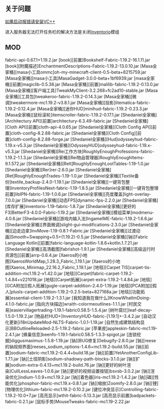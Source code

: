 ## 关于问题

[如果启动报错请安装VC++][def]

[def]: https://learn.microsoft.com/zh-CN/cpp/windows/latest-supported-vc-redist?view=msvc-170

进入服务器无法打开任务栏的解决方法是关闭[Inventorio][def2]模组

[def2]: https://www.curseforge.com/minecraft/mc-mods/inventorio

##  MOD

 fabric-api-0.67.1+1.19.2.jar
 [book][前置]Bookshelf-Fabric-1.19.2-16.1.11.jar
 [book][附魔描述]EnchantmentDescriptions-Fabric-1.19.2-13.0.10.jar
 [Masa全家桶][masa小工具ommc]oh-my-minecraft-client-0.5-beta+8215759.jar
 [Masa全家桶][masa小工具]MasaGadget-3.0.0-beta+1bf6939.jar
 [masa全家桶][前置]magiclib-0.5.38.jar
 [Masa全家桶][前置]malilib-fabric-1.19.2-0.13.0.jar
 [Masa全家桶][客户端工具]TweakMyClient-3.2.268+fc2ad10-stable.jar
 [Masa全家桶][工具包]tweakeroo-fabric-1.19.2-0.14.3.jar
 [Masa全家桶][微调]tweakermore-mc1.19.2-v3.8.1.jar
 [Masa全家桶][投影]litematica-fabric-1.19.2-0.12.4.jar
 [Masa全家桶][迷你HUD]minihud-fabric-1.19.2-0.23.3.jar
 [Masa全家桶][鼠标滚轮]itemscroller-fabric-1.19.2-0.17.1.jar
 [Shedaniel全家桶][Architectury API][前置]architectury-6.3.49-fabric.jar
 [Shedaniel全家桶][Cloth API][前置]cloth-api-4.0.65.jar
 [Shedaniel全家桶][Cloth Config API][前置]cloth-config-8.2.88-fabric.jar
 [Shedaniel全家桶][Cloth Config][前置]cloth-config-8.2.88-forge.jar
 [Shedaniel全家桶][Hud]odysseyhud-fabric-1.19.x-v5.3.jar
 [Shedaniel全家桶][OdysseyHUD]odysseyhud-fabric-1.19.x-v5.3.jar
 [Shedaniel全家桶][Rei工作方块]RoughlyEnoughProfessions-fabric-1.19.2-1.1.3.jar
 [Shedaniel全家桶][Rei物品管理器]RoughlyEnoughItems-9.1.572.jar
 [Shedaniel全家桶][Relt]RoughlyEnoughLootTables-1.19-1.0.jar
 [Shedaniel全家桶][Rer]rer-2.6.0.jar
 [Shedaniel全家桶][Ret]RoughlyEnoughTrades-1.19-1.0.jar
 [Shedaniel全家桶][Textile备份]textile_backup-2.4.0-1.19.1.jar
 [Shedaniel全家桶][一键背包整理]InventoryProfilesNext-fabric-1.19-1.8.5.jar
 [Shedaniel全家桶][一键背包整理前置]libIPN-fabric-1.19-1.0.6.jar
 [Shedaniel全家桶][亮度覆盖]light-overlay-7.0.0.jar
 [Shedaniel全家桶][动态FPS]dynamic-fps-2.2.0.jar
 [Shedaniel全家桶][库存扩展]inventorio-1.19-fabric-1.8.7.jar
 [Shedaniel全家桶][更好的F3]BetterF3-4.0.0-Fabric-1.19.2.jar
 [Shedaniel全家桶][模组菜单]modmenu-4.0.6.jar
 [Shedaniel全家桶][游戏内输入法]IngameIME-fabric-1.19.2-1.6.6.jar
 [Shedaniel全家桶][界面微调]slight-gui-modifications-2.3.0.jar
 [Shedaniel全家桶][边走边拿]InvMove-1.19-0.8.1-Fabric.jar
 [Shedaniel全家桶][过渡动画]Smooth+Swapping+0.5+(1.19.2)-0.5.jar
 [Shedaniel全家桶][钠][Fabric Language Kotlin][前置]fabric-language-kotlin-1.8.6+kotlin.1.7.21.jar
 [Shedaniel全家桶][高清截图]fabrishot-1.9.1.jar
 [Shedaniel全家桶][高级运行时资源包][前置]arrp-0.6.4.jar
 [Xaeros的小地图]XaerosWorldMap_1.28.3_Fabric_1.19.1.jar
 [Xaeros的小地图]Xaeros_Minimap_22.16.2_Fabric_1.19.1.jar
 [地毯][Carpet TIS]carpet-tis-addition-mc1.19.2-v1.42.0.jar
 [地毯][Carpet]fabric-carpet-1.19.2-1.4.84+v221018.jar
 [地毯][Carpet拓展]carpet-extra-1.19.2-1.4.84.jar
 [地毯][GCA附加][假人拓展]gugle-carpet-addition-2.4.0-1.19.jar
 [地毯][PCA附加][假人]plusls-carpet-addition-1.19.2-0.2.5-beta+827168a.jar
 [地毯][功能拓展]essential-client-1.19.2-1.3.1.jar
 [我知道我在做什么]IKnowWhatImDoing-4.1.0-fabric.jar
 [指向方块描边]wraith-colormeoutlines-1.1.1.jar
 [村民交易]easiervillagertrading-1.19.1-fabric0.58.5-1.5.4.jar
 [树叶腐烂]leaf-decay-1.5.0-1.19.2.jar
 [物品栏HUD+]InventoryHUD-fabric-[1.19.1]+-3.4.2.jar
 [自动汉化更新]i18nUpdateMod-NLTS-Fabric-1.0.1-1.19.jar
 [自然生成建筑结构显示]BBOutlineReloaded-2.5-1.19.2-fabric.jar
 [苹果皮]appleskin-fabric-mc1.19-2.4.1.jar
 [蜂巢信息]beenfo-1.19.1-fabric0.58.5-1.3.3-spigot.jar
 [连锁挖掘]diggusmaximus-1.5.8-1.19.jar
 [钠][BUG修复]Debugify-2.8.0.jar
 [钠][reese的钠视频界面]reeses_sodium_options-1.4.6+mc1.19.2-build.55.jar
 [钠][前置]sodium-fabric-mc1.19.2-0.4.4+build.18.jar
 [钠][前置]YetAnotherConfigLib-1.7.1.jar
 [钠][土径阴影]sodium-shadowy-path-blocks-3.1.0.jar
 [钠][扩展]sodium-extra-0.4.13+mc1.19.2-build.76.jar
 [钠][更好的树叶渲染]CullLessLeaves-1.0.6.jar
 [钠][更好的视频设置按钮]bsvsb-3.0.2.jar
 [钠][渲染优化]indium-1.0.9+mc1.19.2.jar
 [钠][着色器]iris-mc1.19.2-1.4.2.jar
 [钠][磷][性能优化]phosphor-fabric-mc1.19.x-0.8.1.jar
 [钠][缩放]Zoomify-2.8.0.jar
 [钠][锂][物理优化]lithium-fabric-mc1.19.2-0.10.2.jar
 [键位冲突显示]Controlling-fabric-1.19.2-10.0+7.jar
 [高亮显示]wthit-fabric-5.13.3.jar
 [高亮显示前置]badpackets-fabric-0.2.1.jar
 [鼠标手势]MouseTweaks-fabric-mc1.19-2.22.jar